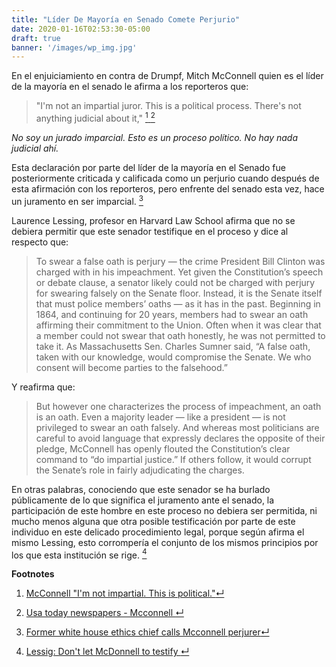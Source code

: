 ```yaml
---
title: "Líder De Mayoría en Senado Comete Perjurio"
date: 2020-01-16T02:53:30-05:00
draft: true
banner: '/images/wp_img.jpg'
---
```


 
En el enjuiciamiento en contra de Drumpf, Mitch McConnell quien es el líder de la mayoría en el senado le afirma a los reporteros que:

> "I'm not an impartial juror. This is a political process. There's not anything judicial about it," <a href="#mcconnell"><sup id='mcconn'>1</sup> </a><a href="#usatoday"><sup id="usato">2</sup></a>
> 

_No soy un jurado imparcial. Esto es un proceso político. No hay nada judicial ahí._



Esta declaración por parte del líder de la mayoría en el Senado fue posteriormente criticada y calificada como un perjurio cuando después de esta afirmación con los reporteros,  pero enfrente del senado esta vez, hace un juramento en ser imparcial. <a href="#perjury" ><sup id="perj">3</sup></a>

Laurence Lessing, profesor en Harvard Law School afirma que no se debiera permitir que este senador testifique en el proceso y dice al respecto que:

> To swear a false oath is perjury — the crime President Bill Clinton was charged with in his impeachment. Yet given the Constitution’s speech or debate clause, a senator likely could not be charged with perjury for swearing falsely on the Senate floor. Instead, it is the Senate itself that must police members’ oaths — as it has in the past. Beginning in 1864, and continuing for 20 years, members had to swear an oath affirming their commitment to the Union. Often when it was clear that a member could not swear that oath honestly, he was not permitted to take it. As Massachusetts Sen. Charles Sumner said, “A false oath, taken with our knowledge, would compromise the Senate. We who consent will become parties to the falsehood.”
> 
>
Y reafirma que:

> But however one characterizes the process of impeachment, an oath is an oath. Even a majority leader — like a president — is not privileged to swear an oath falsely. And whereas most politicians are careful to avoid language that expressly declares the opposite of their pledge, McConnell has openly flouted the Constitution’s clear command to “do impartial justice.” If others follow, it would corrupt the Senate’s role in fairly adjudicating the charges.
> 

En otras palabras, conociendo que este senador se ha burlado públicamente de lo que significa el juramento ante el senado, la participación de este hombre en este proceso no debiera ser permitida, ni mucho menos alguna que otra posible testificación por parte de este individuo en este delicado procedimiento legal, porque según afirma el mismo Lessing, esto corrompería el conjunto de los mismos principios por los que esta institución se rige.   <a href="#wapolessig"><sup id="lessig">4</sup></a>


**Footnotes**

1. <a name = "mcconnell"> <a href="https://www.npr.org/2019/12/17/788924966/mcconnell-i-m-not-impartial-about-impeachment" target="_blank">McConnell "I'm not impartial. This is political."</a></a><a href="#mcconn">&crarr;</a>



2. <a name="usatoday"> <a href="https://www.usatoday.com/story/news/politics/2019/12/18/mitch-mcconnell-impeachment-trial-gop-senator-not-impartial/2685889001/">Usa today newspapers - Mcconnell  </a></a><a href="#usato">&crarr;</a>

3. <a name = "perjury"> <a href="https://www.newsweek.com/ex-white-house-ethics-chief-calls-mcconnell-perjurer-after-senator-takes-impeachment-oath-he-1482653" > Former white house ethics chief calls Mcconnell perjurer</a></a><a href="#perj">&crarr;</a>

4. <a name="wapolessig"> </a> <a href="https://www.washingtonpost.com/opinions/dont-allow-mcconnell-to-swear-a-false-oath/2020/01/08/78bb70ae-3234-11ea-a053-dc6d944ba776_story.html#comments-wrapper"> Lessig: Don't let McDonnell to testify </a> <a href="#lessig"> &crarr; </a>
